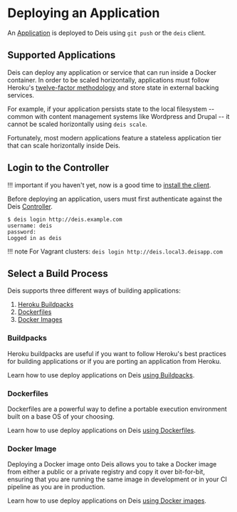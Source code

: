 # Deploying an Application

An [Application][] is deployed to Deis using `git push` or the `deis` client.


## Supported Applications

Deis can deploy any application or service that can run inside a Docker container.  In order to be scaled horizontally, applications must follow Heroku's [twelve-factor methodology][] and store state in external backing services.

For example, if your application persists state to the local filesystem -- common with content management systems like Wordpress and Drupal -- it cannot be scaled horizontally using `deis scale`.

Fortunately, most modern applications feature a stateless application tier that can scale horizontally inside Deis.


## Login to the Controller

!!! important
	if you haven't yet, now is a good time to [install the client](installing-the-client.md).

Before deploying an application, users must first authenticate against the Deis [Controller][].

    $ deis login http://deis.example.com
    username: deis
    password:
    Logged in as deis

!!! note
    For Vagrant clusters: `deis login http://deis.local3.deisapp.com`


## Select a Build Process

Deis supports three different ways of building applications:

 1. [Heroku Buildpacks][]
 2. [Dockerfiles][]
 3. [Docker Images][]


### Buildpacks

Heroku buildpacks are useful if you want to follow Heroku's best practices for building applications or if you are porting an application from Heroku.

Learn how to use deploy applications on Deis [using Buildpacks](using-buildpacks.md).


### Dockerfiles

Dockerfiles are a powerful way to define a portable execution environment built on a base OS of your choosing.

Learn how to use deploy applications on Deis [using Dockerfiles](using-dockerfiles.md).


### Docker Image

Deploying a Docker image onto Deis allows you to take a Docker image from either a public
or a private registry and copy it over bit-for-bit, ensuring that you are running the same
image in development or in your CI pipeline as you are in production.

Learn how to use deploy applications on Deis [using Docker images](using-docker-images.md).

[application]: ../reference-guide/terms.md#application
[controller]: ../understanding-deis/components.md#controller
[twelve-factor methodology]: http://12factor.net/
[Heroku Buildpacks]: https://devcenter.heroku.com/articles/buildpacks
[Dockerfiles]: https://docs.docker.com/reference/builder/
[Docker Images]: https://docs.docker.com/engine/userguide/containers/dockerimages/

